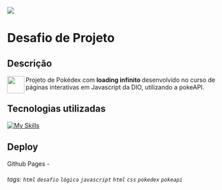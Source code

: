![](./assets/images/Pokédex_logo.png)

# Desafio de Projeto

## Descrição
<img align="left" width="40px" src="https://hermes.digitalinnovation.one/assets/diome/logo-minimized.png">Projeto de Pokédex com <strong>loading infinito </strong> desenvolvido no curso de páginas interativas em Javascript da DIO, utilizando a pokeAPI.


## Tecnologias utilizadas
[![My Skills](https://skillicons.dev/icons?i=js,html,css)](https://skillicons.dev)

## Deploy
Github Pages - 

###### tags: `html` `desafio` `lógica` `javascript` `html` `css` `pokedex` `pokeapi`